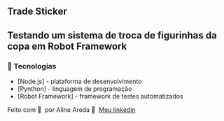 ## Trade Sticker


## Testando um sistema de troca de figurinhas da copa em Robot Framework


### 🚀 Tecnologias

- [Node.js] - plataforma de desenvolvimento
- [Pynthon] - linguagem de programação
- [Robot Framework] - framework de testes automatizados


Feito com 💜 &nbsp;por Aline Areda 👋 &nbsp;[Meu linkedin](https://www.linkedin.com/in/aline-areda/)
